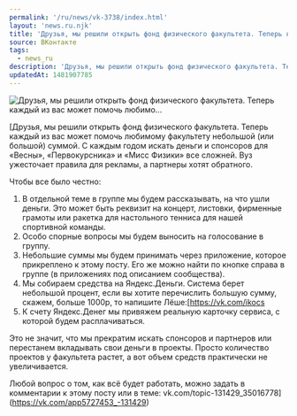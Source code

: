 ```yaml
---
permalink: '/ru/news/vk-3738/index.html'
layout: 'news.ru.njk'
title: 'Друзья, мы решили открыть фонд физического факультета. Теперь каждый из вас может помочь любимо'
source: ВКонтакте
tags:
  - news_ru
description: 'Друзья, мы решили открыть фонд физического факультета. Теперь каждый из вас может помочь любимо…'
updatedAt: 1481907785
---
```

![Друзья, мы решили открыть фонд физического факультета. Теперь каждый из вас может помочь любимо…](https://sun9-17.userapi.com/c604519/v604519484/3c742/Wb3gG3HaQzQ.jpg)

[Друзья, мы решили открыть фонд физического факультета. Теперь каждый из вас может помочь любимому факультету небольшой (или большой) суммой. C каждым годом искать деньги и спонсоров для «Весны», «Первокурсника» и «Мисс Физики» все сложней. Вуз ужесточает правила для рекламы, а партнеры хотят обратного.

Чтобы все было честно:
1. В отдельной теме в группе мы будем рассказывать, на что ушли деньги. Это может быть реквизит на концерт, листовки, фирменные грамоты или ракетка для настольного тенниса для нашей спортивной команды.
2. Особо спорные вопросы мы будем выносить на голосование в группу.
3. Небольшие суммы мы будем принимать через приложение, которое прикреплено к этому посту. Его же можно найти по кнопке справа в группе (в приложениях под описанием сообщества).
4. Мы собираем средства на Яндекс.Деньги. Система берет небольшой процент, если вы хотите перечислить большую сумму, скажем, больше 1000р, то напишите Лёше:[https://vk.com/ikocs
5. К счету Яндекс.Денег мы привяжем реальную карточку сервиса, с которой будем расплачиваться.

Это не значит, что мы прекратим искать спонсоров и партнеров или перестанем вкладывать свои деньги в проекты. Просто количество проектов у факультета растет, а вот объем средств практически не увеличивается.

Любой вопрос о том, как всё будет работать, можно задать в комментарии к этому посту или в теме: vk.com/topic-131429_35016778](https://vk.com/app5727453_-131429)
